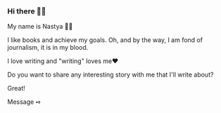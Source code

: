 ### Hi there 👋🏻
 My name is Nastya ✌🏻
 
I like books and achieve my goals. 
Oh, and by the way, I am fond of journalism, it is in my blood.

I love writing and "writing" loves me❤️

Do you want to share any interesting story with me that I'll write about?

Great!

Message ➺ 
